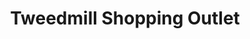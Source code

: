 ---
title: "Tweedmill Shopping Outlet"
url: /st-asaph/tweedmill-shopping-outlet/
shop: Einkaufszentrum
---